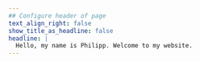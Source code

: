 ```yaml
---
## Configure header of page
text_align_right: false
show_title_as_headline: false
headline: |
  Hello, my name is Philipp. Welcome to my website.
---
```


<!-- this is a subheadline -->
